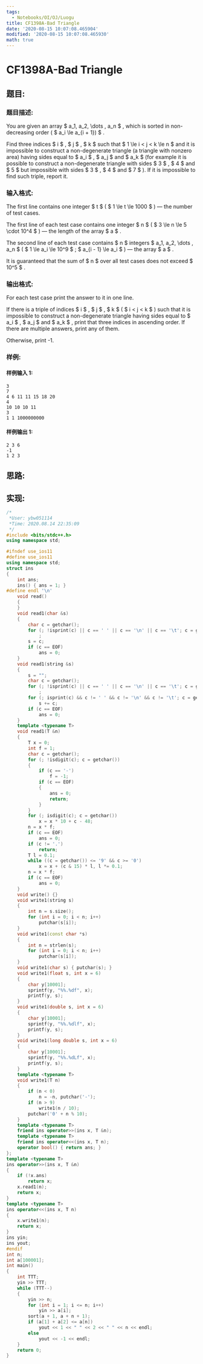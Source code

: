 ```yaml
---
tags:
  - Notebooks/OI/OJ/Luogu
title: CF1398A-Bad Triangle
date: '2020-08-15 10:07:08.465904'
modified: '2020-08-15 10:07:08.465930'
math: true
---
```


# CF1398A-Bad Triangle

## 题目:

### 题目描述:

You are given an array $ a_1, a_2, \dots , a_n $ , which is sorted in non-decreasing order ( $ a_i \le a_{i + 1}) $ .

Find three indices $ i $ , $ j $ , $ k $ such that $ 1 \le i       < j < k \le n $ and it is impossible to construct a non-degenerate triangle (a triangle with nonzero area) having sides equal to $ a_i $ , $ a_j $ and $ a_k $ (for example it is possible to construct a non-degenerate triangle with sides $ 3 $ , $ 4 $ and $ 5 $ but impossible with sides $ 3 $ , $ 4 $ and $ 7 $ ). If it is impossible to find such triple, report it.

### 输入格式:

The first line contains one integer $ t $ ( $ 1 \le t \le       1000 $ ) — the number of test cases.

The first line of each test case contains one integer $ n $ ( $ 3 \le n \le 5 \cdot 10^4 $ ) — the length of the array $ a $ .

The second line of each test case contains $ n $ integers $ a_1, a_2, \dots , a_n $ ( $ 1 \le a_i \le 10^9 $ ; $ a_{i -       1} \le a_i $ ) — the array $ a $ .

It is guaranteed that the sum of $ n $ over all test cases does not exceed $ 10^5 $ .

### 输出格式:

For each test case print the answer to it in one line.

If there is a triple of indices $ i $ , $ j $ , $ k $ ( $ i       < j < k $ ) such that it is impossible to construct a non-degenerate triangle having sides equal to $ a_i $ , $ a_j $ and $ a_k $ , print that three indices in ascending order. If there are multiple answers, print any of them.

Otherwise, print -1.

### 样例:

#### 样例输入 1:

```
3
7
4 6 11 11 15 18 20
4
10 10 10 11
3
1 1 1000000000
```

#### 样例输出 1:

```
2 3 6
-1
1 2 3
```

## 思路:

## 实现:

```cpp
/*
 *User: ybw051114
 *Time: 2020.08.14 22:35:09
 */
#include <bits/stdc++.h>
using namespace std;

#ifndef use_ios11
#define use_ios11
using namespace std;
struct ins
{
    int ans;
    ins() { ans = 1; }
#define endl '\n'
    void read()
    {
    }
    void read1(char &s)
    {
        char c = getchar();
        for (; !isprint(c) || c == ' ' || c == '\n' || c == '\t'; c = getchar())
            ;
        s = c;
        if (c == EOF)
            ans = 0;
    }
    void read1(string &s)
    {
        s = "";
        char c = getchar();
        for (; !isprint(c) || c == ' ' || c == '\n' || c == '\t'; c = getchar())
            ;
        for (; isprint(c) && c != ' ' && c != '\n' && c != '\t'; c = getchar())
            s += c;
        if (c == EOF)
            ans = 0;
    }
    template <typename T>
    void read1(T &n)
    {
        T x = 0;
        int f = 1;
        char c = getchar();
        for (; !isdigit(c); c = getchar())
        {
            if (c == '-')
                f = -1;
            if (c == EOF)
            {
                ans = 0;
                return;
            }
        }
        for (; isdigit(c); c = getchar())
            x = x * 10 + c - 48;
        n = x * f;
        if (c == EOF)
            ans = 0;
        if (c != '.')
            return;
        T l = 0.1;
        while ((c = getchar()) <= '9' && c >= '0')
            x = x + (c & 15) * l, l *= 0.1;
        n = x * f;
        if (c == EOF)
            ans = 0;
    }
    void write() {}
    void write1(string s)
    {
        int n = s.size();
        for (int i = 0; i < n; i++)
            putchar(s[i]);
    }
    void write1(const char *s)
    {
        int n = strlen(s);
        for (int i = 0; i < n; i++)
            putchar(s[i]);
    }
    void write1(char s) { putchar(s); }
    void write1(float s, int x = 6)
    {
        char y[10001];
        sprintf(y, "%%.%df", x);
        printf(y, s);
    }
    void write1(double s, int x = 6)
    {
        char y[10001];
        sprintf(y, "%%.%dlf", x);
        printf(y, s);
    }
    void write1(long double s, int x = 6)
    {
        char y[10001];
        sprintf(y, "%%.%dLf", x);
        printf(y, s);
    }
    template <typename T>
    void write1(T n)
    {
        if (n < 0)
            n = -n, putchar('-');
        if (n > 9)
            write1(n / 10);
        putchar('0' + n % 10);
    }
    template <typename T>
    friend ins operator>>(ins x, T &n);
    template <typename T>
    friend ins operator<<(ins x, T n);
    operator bool() { return ans; }
};
template <typename T>
ins operator>>(ins x, T &n)
{
    if (!x.ans)
        return x;
    x.read1(n);
    return x;
}
template <typename T>
ins operator<<(ins x, T n)
{
    x.write1(n);
    return x;
}
ins yin;
ins yout;
#endif
int n;
int a[100001];
int main()
{
    int TTT;
    yin >> TTT;
    while (TTT--)
    {
        yin >> n;
        for (int i = 1; i <= n; i++)
            yin >> a[i];
        sort(a + 1, a + n + 1);
        if (a[1] + a[2] <= a[n])
            yout << 1 << " " << 2 << " " << n << endl;
        else
            yout << -1 << endl;
    }
    return 0;
}
```
